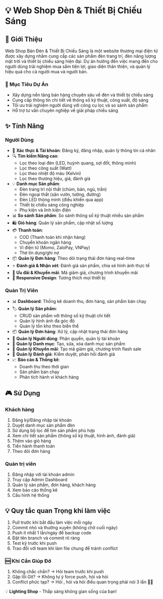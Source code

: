 # 💡 Web Shop Đèn & Thiết Bị Chiếu Sáng

## 📖 Giới Thiệu

Web Shop Bán Đèn & Thiết Bị Chiếu Sáng là một website thương mại điện tử được xây dựng nhằm cung cấp các sản phẩm đèn trang trí, đèn năng lượng mặt trời và thiết bị chiếu sáng hiện đại.
Dự án hướng đến việc mang đến cho người dùng trải nghiệm mua sắm tiện lợi, giao diện thân thiện, và quản lý hiệu quả cho cả người mua và người bán.

### 🎯 Mục Tiêu Dự Án

- Xây dựng nền tảng bán hàng chuyên sâu về đèn và thiết bị chiếu sáng
- Cung cấp thông tin chi tiết về thông số kỹ thuật, công suất, độ sáng
- Tối ưu trải nghiệm người dùng với công cụ lọc và so sánh sản phẩm
- Hỗ trợ tư vấn chuyên nghiệp về giải pháp chiếu sáng

## ✨ Tính Năng

### Người Dùng

- 🔐 **Xác thực & Tài khoản**: Đăng ký, đăng nhập, quản lý thông tin cá nhân
- 🔍 **Tìm kiếm Nâng cao**:
  - Lọc theo loại đèn (LED, huỳnh quang, sợi đốt, thông minh)
  - Lọc theo công suất (Watt)
  - Lọc theo nhiệt độ màu (Kelvin)
  - Lọc theo thương hiệu, giá, đánh giá
- 💡 **Danh mục Sản phẩm**:
  - Đèn trang trí nội thất (chùm, bàn, ngủ, trần)
  - Đèn ngoại thất (sân vườn, tường, đường)
  - Đèn LED thông minh (điều khiển qua app)
  - Thiết bị chiếu sáng công nghiệp
  - Phụ kiện và linh kiện điện
- 📊 **So sánh Sản phẩm**: So sánh thông số kỹ thuật nhiều sản phẩm
- 🛍️ **Giỏ hàng**: Quản lý sản phẩm, cập nhật số lượng
- 💳 **Thanh toán**:
  - COD (Thanh toán khi nhận hàng)
  - Chuyển khoản ngân hàng
  - Ví điện tử (Momo, ZaloPay, VNPay)
  - Thẻ tín dụng/ghi nợ
- 📦 **Quản lý Đơn hàng**: Theo dõi trạng thái đơn hàng real-time
- ⭐ **Đánh giá & Nhận xét**: Đánh giá sản phẩm, chia sẻ hình ảnh thực tế
- 🎁 **Ưu đãi & Khuyến mãi**: Mã giảm giá, chương trình khuyến mãi
- 📱 **Responsive Design**: Tương thích mọi thiết bị

### Quản Trị Viên

- 📊 **Dashboard**: Thống kê doanh thu, đơn hàng, sản phẩm bán chạy
- 🏷️ **Quản lý Sản phẩm**:
  - CRUD sản phẩm với thông số kỹ thuật chi tiết
  - Quản lý hình ảnh đa góc độ
  - Quản lý tồn kho theo biến thể
- 📦 **Quản lý Đơn hàng**: Xử lý, cập nhật trạng thái đơn hàng
- 👥 **Quản lý Người dùng**: Phân quyền, quản lý tài khoản
- 🎨 **Quản lý Danh mục**: Tạo, sửa, xóa danh mục sản phẩm
- 🎫 **Quản lý Khuyến mãi**: Tạo mã giảm giá, chương trình flash sale
- 💬 **Quản lý Đánh giá**: Kiểm duyệt, phản hồi đánh giá
- 📈 **Báo cáo & Thống kê**:
  - Doanh thu theo thời gian
  - Sản phẩm bán chạy
  - Phân tích hành vi khách hàng

## 🎮 Sử Dụng

### Khách hàng

1. Đăng ký/Đăng nhập tài khoản
2. Duyệt danh mục sản phẩm đèn
3. Sử dụng bộ lọc để tìm sản phẩm phù hợp
4. Xem chi tiết sản phẩm (thông số kỹ thuật, hình ảnh, đánh giá)
5. Thêm vào giỏ hàng
6. Tiến hành thanh toán
7. Theo dõi đơn hàng

### Quản trị viên

1. Đăng nhập với tài khoản admin
2. Truy cập Admin Dashboard
3. Quản lý sản phẩm, đơn hàng, khách hàng
4. Xem báo cáo thống kê
5. Cấu hình hệ thống

## 💡 Quy tắc quan Trọng khi làm việc

1. Pull trước khi bắt đầu làm việc mỗi ngày
2. Commit nhỏ và thường xuyên (không chờ cuối ngày)
3. Push ít nhất 1 lần/ngày để backup code
4. Đặt tên branch và commit rõ ràng
5. Test kỹ trước khi push
6. Trao đổi với team khi làm file chung để tránh conflict

### 🆘 Khi Cần Giúp Đỡ

1. Không chắc chắn? → Hỏi team trước khi push
2. Gặp lỗi Git? → Không tự ý force push, hỏi và hỏi
3. Conflict phức tạp? → Hỏi , hỏi và hỏi điều quan trọng phải nói 3 lần 🥹🥹

💡 **Lighting Shop** - Thắp sáng không gian sống của bạn!

